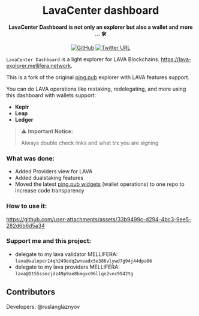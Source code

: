 <div align="center">

<h1>LavaCenter dashboard</h1>

**LavaCenter Dashboard is not only an explorer but also a wallet and more ... 🛠**

[![GitHub](https://img.shields.io/github/license/ping-pub/explorer.svg)](https://github.com/ping-pub/explorer/blob/master/LICENSE)
[![Twitter URL](https://img.shields.io/twitter/url/https/twitter.com/bukotsunikki.svg?style=social&label=Follow_me)](https://twitter.com/ruslanglaznyov)

</div>

`LavaCenter Dashboard` is a light explorer for LAVA Blockchains. https://lava-explorer.mellifera.network.

This is a fork of the original [ping.pub](https://github.com/ping-pub/ping.pub) explorer with LAVA features support.

You can do LAVA operations like restaking, redelegating, and more using this dashboard with wallets support:
 - **Keplr**
 - **Leap** 
 - **Ledger**

> ⚠️ **Important Notice:**
>
>  Always double check links and what trx you are signing



### What was done: 
- Added Providers view for LAVA  
- Added dualstaking features 
- Moved the latest [ping.pub widgets](https://github.com/ping-pub/widget) (wallet operations) to one repo to increase code transparency

### How to use it:

https://github.com/user-attachments/assets/33b9499c-d294-4bc3-9ee5-282d6b6d5a34

### Support me and this project: 

- delegate to my lava validator MELLIFERA: `lava@valoper14qh249edq2wneadx5e386vlywd7g94j44dpa06`
- delegate to my lava providers MELLIFERA: `lava@1t55ssmcjdz49p9ae8kmgxc06llqn2vnc9942tg`

## Contributors

Developers: @ruslanglaznyov
